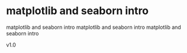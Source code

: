 # matplotlib and seaborn intro

matplotlib and seaborn intro
matplotlib and seaborn intro
matplotlib and seaborn intro


v1.0
